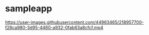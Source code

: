 # sampleapp


https://user-images.githubusercontent.com/44963465/218957700-f28ca980-3d95-4460-a932-0fab63a8cfcf.mp4


